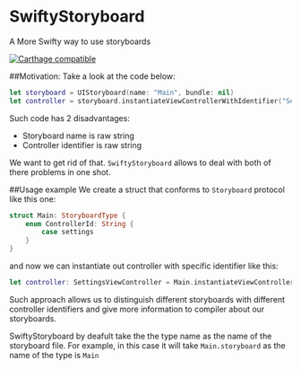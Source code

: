 # SwiftyStoryboard
A More Swifty way to use storyboards

[![Carthage compatible](https://img.shields.io/badge/Carthage-compatible-4BC51D.svg?style=flat)](https://github.com/Carthage/Carthage)

##Motivation:
Take a look at the code below:

```swift
let storyboard = UIStoryboard(name: "Main", bundle: nil)
let controller = storyboard.instantiateViewControllerWithIdentifier("Settings") as! SettingsViewController
```
Such code has 2 disadvantages:

  * Storyboard name is raw string
  * Controller identifier is raw string
  
We want to get rid of that. `SwiftyStoryboard` allows to deal with both of there problems in one shot. 

##Usage example
We create a struct that conforms to `Storyboard` protocol like this one:

```swift
struct Main: StoryboardType {
    enum ControllerId: String {
        case settings
    }
}
```

and now we can instantiate out controller with specific identifier like this:

```swift
let controller: SettingsViewController = Main.instantiateViewController(with: .settings)
```

Such approach allows us to distinguish different storyboards with different controller identifiers 
and give more information to compiler about our storyboards.


SwiftyStoryboard by deafult take the the type name as the name of the storyboard file. For example, in this case it will take `Main.storyboard` as the name of the type is `Main`

